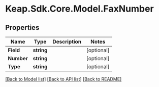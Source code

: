# Keap.Sdk.Core.Model.FaxNumber

## Properties

Name | Type | Description | Notes
------------ | ------------- | ------------- | -------------
**Field** | **string** |  | [optional] 
**Number** | **string** |  | [optional] 
**Type** | **string** |  | [optional] 

[[Back to Model list]](../README.md#documentation-for-models) [[Back to API list]](../README.md#documentation-for-api-endpoints) [[Back to README]](../README.md)

